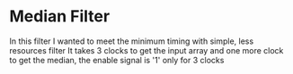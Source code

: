 # Median Filter 

In this filter I wanted to meet the minimum timing with simple, less resources filter
It takes 3 clocks to get the input array and one more clock to get the median, the enable signal is '1' only for 3 clocks


